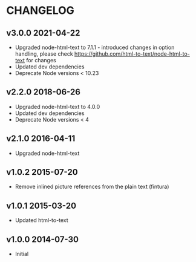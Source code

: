 # CHANGELOG

## v3.0.0 2021-04-22

- Upgraded node-html-text to 7.1.1 - introduced changes in option handling, please check https://github.com/html-to-text/node-html-to-text for changes
- Updated dev dependencies
- Deprecate Node versions < 10.23

## v2.2.0 2018-06-26

- Upgraded node-html-text to 4.0.0
- Updated dev dependencies
- Deprecate Node versions < 4

## v2.1.0 2016-04-11

- Upgraded node-html-text

## v1.0.2 2015-07-20

- Remove inlined picture references from the plain text (fintura)

## v1.0.1 2015-03-20

- Updated html-to-text

## v1.0.0 2014-07-30

- Initial

